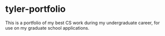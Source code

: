 # tyler-portfolio
This is a portfolio of my best CS work during my undergraduate career, for use on my graduate school applications.
